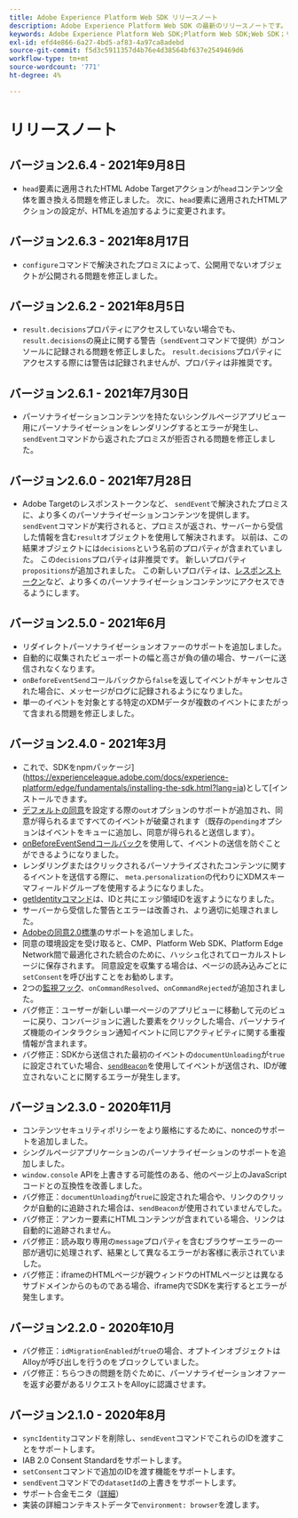 ```yaml
---
title: Adobe Experience Platform Web SDK リリースノート
description: Adobe Experience Platform Web SDK の最新のリリースノートです。
keywords: Adobe Experience Platform Web SDK;Platform Web SDK;Web SDK；リリースノート；
exl-id: efd4e866-6a27-4bd5-af83-4a97ca8adebd
source-git-commit: f5d3c5911357d4b76e4d38564bf637e2549469d6
workflow-type: tm+mt
source-wordcount: '771'
ht-degree: 4%

---
```


# リリースノート

## バージョン2.6.4 - 2021年9月8日

* `head`要素に適用されたHTML Adobe Targetアクションが`head`コンテンツ全体を置き換える問題を修正しました。 次に、`head`要素に適用されたHTMLアクションの設定が、HTMLを追加するように変更されます。

## バージョン2.6.3 - 2021年8月17日

* `configure`コマンドで解決されたプロミスによって、公開用でないオブジェクトが公開される問題を修正しました。

## バージョン2.6.2 - 2021年8月5日

* `result.decisions`プロパティにアクセスしていない場合でも、`result.decisions`の廃止に関する警告（`sendEvent`コマンドで提供）がコンソールに記録される問題を修正しました。 `result.decisions`プロパティにアクセスする際には警告は記録されませんが、プロパティは非推奨です。

## バージョン2.6.1 - 2021年7月30日

* パーソナライゼーションコンテンツを持たないシングルページアプリビュー用にパーソナライゼーションをレンダリングするとエラーが発生し、`sendEvent`コマンドから返されたプロミスが拒否される問題を修正しました。

## バージョン2.6.0 - 2021年7月28日

* Adobe Targetのレスポンストークンなど、 `sendEvent`で解決されたプロミスに、より多くのパーソナライゼーションコンテンツを提供します。 `sendEvent`コマンドが実行されると、プロミスが返され、サーバーから受信した情報を含む`result`オブジェクトを使用して解決されます。 以前は、この結果オブジェクトには`decisions`という名前のプロパティが含まれていました。 この`decisions`プロパティは非推奨です。 新しいプロパティ`propositions`が追加されました。 この新しいプロパティは、[レスポンストークン](https://experienceleague.adobe.com/docs/experience-platform/edge/personalization/adobe-target/accessing-response-tokens.html)など、より多くのパーソナライゼーションコンテンツにアクセスできるようにします。

## バージョン2.5.0 - 2021年6月

* リダイレクトパーソナライゼーションオファーのサポートを追加しました。
* 自動的に収集されたビューポートの幅と高さが負の値の場合、サーバーに送信されなくなります。
* `onBeforeEventSend`コールバックから`false`を返してイベントがキャンセルされた場合に、メッセージがログに記録されるようになりました。
* 単一のイベントを対象とする特定のXDMデータが複数のイベントにまたがって含まれる問題を修正しました。

## バージョン2.4.0 - 2021年3月

* これで、SDKをnpmパッケージ](https://experienceleague.adobe.com/docs/experience-platform/edge/fundamentals/installing-the-sdk.html?lang=ja)として[インストールできます。
* [デフォルトの同意](https://experienceleague.adobe.com/docs/experience-platform/edge/fundamentals/configuring-the-sdk.html#default-consent)を設定する際の`out`オプションのサポートが追加され、同意が得られるまですべてのイベントが破棄されます（既存の`pending`オプションはイベントをキューに追加し、同意が得られると送信します）。
* [onBeforeEventSendコールバック](https://experienceleague.adobe.com/docs/experience-platform/edge/fundamentals/configuring-the-sdk.html#onbeforeeventsend)を使用して、イベントの送信を防ぐことができるようになりました。
* レンダリングまたはクリックされるパーソナライズされたコンテンツに関するイベントを送信する際に、 `meta.personalization`の代わりにXDMスキーマフィールドグループを使用するようになりました。
* [getIdentityコマンド](https://experienceleague.adobe.com/docs/experience-platform/edge/identity/overview.html#retrieving-the-visitor-id)は、IDと共にエッジ領域IDを返すようになりました。
* サーバーから受信した警告とエラーは改善され、より適切に処理されました。
* [Adobeの同意2.0標準](https://experienceleague.adobe.com/docs/experience-platform/edge/consent/supporting-consent.html?communicating-consent-preferences-via-the-adobe-standard)のサポートを追加しました。
* 同意の環境設定を受け取ると、CMP、Platform Web SDK、Platform Edge Network間で最適化された統合のために、ハッシュ化されてローカルストレージに保存されます。 同意設定を収集する場合は、ページの読み込みごとに`setConsent`を呼び出すことをお勧めします。
* 2つの[監視フック](https://github.com/adobe/alloy/wiki/Monitoring-Hooks)、`onCommandResolved`、`onCommandRejected`が追加されました。
* バグ修正：ユーザーが新しい単一ページのアプリビューに移動して元のビューに戻り、コンバージョンに適した要素をクリックした場合、パーソナライズ機能のインタラクション通知イベントに同じアクティビティに関する重複情報が含まれます。
* バグ修正：SDKから送信された最初のイベントの`documentUnloading`が`true`に設定されていた場合、[`sendBeacon`](https://developer.mozilla.org/ja-JP/docs/Web/API/Navigator/sendBeacon)を使用してイベントが送信され、IDが確立されないことに関するエラーが発生します。

## バージョン2.3.0 - 2020年11月

* コンテンツセキュリティポリシーをより厳格にするために、nonceのサポートを追加しました。
* シングルページアプリケーションのパーソナライゼーションのサポートを追加しました。
* `window.console` APIを上書きする可能性のある、他のページ上のJavaScriptコードとの互換性を改善しました。
* バグ修正：`documentUnloading`が`true`に設定された場合や、リンクのクリックが自動的に追跡された場合は、`sendBeacon`が使用されていませんでした。
* バグ修正：アンカー要素にHTMLコンテンツが含まれている場合、リンクは自動的に追跡されません。
* バグ修正：読み取り専用の`message`プロパティを含むブラウザーエラーの一部が適切に処理されず、結果として異なるエラーがお客様に表示されていました。
* バグ修正：iframeのHTMLページが親ウィンドウのHTMLページとは異なるサブドメインからのものである場合、iframe内でSDKを実行するとエラーが発生します。

## バージョン2.2.0 - 2020年10月

* バグ修正：`idMigrationEnabled`が`true`の場合、オプトインオブジェクトはAlloyが呼び出しを行うのをブロックしていました。
* バグ修正：ちらつきの問題を防ぐために、パーソナライゼーションオファーを返す必要があるリクエストをAlloyに認識させます。

## バージョン2.1.0 - 2020年8月

* `syncIdentity`コマンドを削除し、`sendEvent`コマンドでこれらのIDを渡すことをサポートします。
* IAB 2.0 Consent Standardをサポートします。
* `setConsent`コマンドで追加のIDを渡す機能をサポートします。
* `sendEvent`コマンドでの`datasetId`の上書きをサポートします。
* サポート合金モニタ（[詳細](https://github.com/adobe/alloy/wiki/Monitoring-Hooks)）
* 実装の詳細コンテキストデータで`environment: browser`を渡します。
